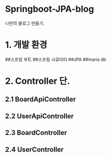 # Springboot-JPA-blog
나만의 블로그 만들기.

# 1. 개발 환경
 ##스프링 부트 
 ##스프링 시큐리티
 ##JPA
 ##maria db

# 2. Controller 단.
  ## 2.1 BoardApiController
  ## 2.2 UserApiController
  ## 2.3 BoardController
  ## 2.4 UserController


  
